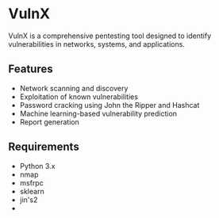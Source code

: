 # VulnX

VulnX is a comprehensive pentesting tool designed to identify vulnerabilities in networks, systems, and applications.

## Features
* Network scanning and discovery
* Exploitation of known vulnerabilities
* Password cracking using John the Ripper and Hashcat
* Machine learning-based vulnerability prediction
* Report generation

## Requirements
* Python 3.x
* nmap
* msfrpc
* sklearn
* jin's2
*
